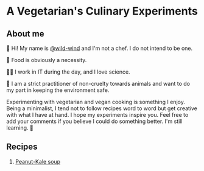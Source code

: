 # A Vegetarian's Culinary Experiments

## About me

👋 Hi! My name is [@wild-wind](https://www.instagram.com/wild.wind.557/) and I'm not a chef. I do not intend to be one.

🥗 Food is obviously a necessity.

🧑‍🔬 I work in IT during the day, and I love science.

🐾 I am a strict practitioner of non-cruelty towards animals and want to do my part in keeping the environment safe.

Experimenting with vegetarian and vegan cooking is something I enjoy. Being a minimalist, I tend not to follow recipes word to word but get creative with what I have at hand. I hope my experiments inspire you. Feel free to add your comments if you believe I could do something better. I'm still learning. 🙂

## Recipes

1. [Peanut-Kale soup](recipes/peanut-kale-soup.md)
